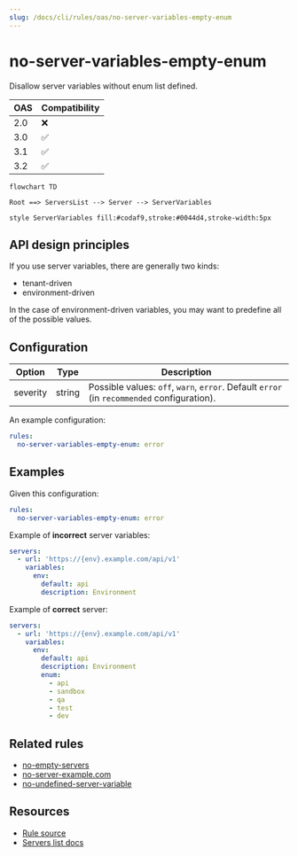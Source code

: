 ```yaml
---
slug: /docs/cli/rules/oas/no-server-variables-empty-enum
---
```


# no-server-variables-empty-enum

Disallow server variables without enum list defined.

| OAS | Compatibility |
| --- | ------------- |
| 2.0 | ❌            |
| 3.0 | ✅            |
| 3.1 | ✅            |
| 3.2 | ✅            |

```mermaid
flowchart TD

Root ==> ServersList --> Server --> ServerVariables

style ServerVariables fill:#codaf9,stroke:#0044d4,stroke-width:5px
```

## API design principles

If you use server variables, there are generally two kinds:

- tenant-driven
- environment-driven

In the case of environment-driven variables, you may want to predefine all of the possible values.

## Configuration

| Option   | Type   | Description                                                                                |
| -------- | ------ | ------------------------------------------------------------------------------------------ |
| severity | string | Possible values: `off`, `warn`, `error`. Default `error` (in `recommended` configuration). |

An example configuration:

```yaml
rules:
  no-server-variables-empty-enum: error
```

## Examples

Given this configuration:

```yaml
rules:
  no-server-variables-empty-enum: error
```

Example of **incorrect** server variables:

```yaml
servers:
  - url: 'https://{env}.example.com/api/v1'
    variables:
      env:
        default: api
        description: Environment
```

Example of **correct** server:

```yaml
servers:
  - url: 'https://{env}.example.com/api/v1'
    variables:
      env:
        default: api
        description: Environment
        enum:
          - api
          - sandbox
          - qa
          - test
          - dev
```

## Related rules

- [no-empty-servers](./no-empty-servers.md)
- [no-server-example.com](./no-server-example-com.md)
- [no-undefined-server-variable](./no-undefined-server-variable.md)

## Resources

- [Rule source](https://github.com/Redocly/redocly-cli/blob/main/packages/core/src/rules/oas3/no-server-variables-empty-enum.ts)
- [Servers list docs](https://redocly.com/docs/openapi-visual-reference/servers/)
